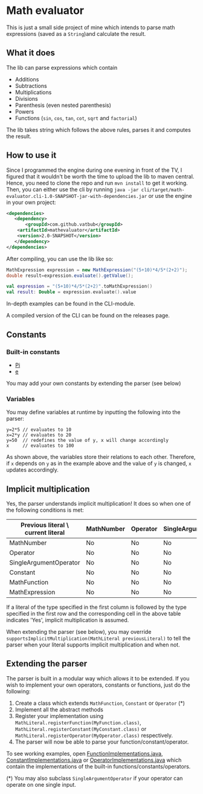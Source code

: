 # Math evaluator
This is just a small side project of mine which intends to parse math expressions (saved as a `String`)and calculate the result.

## What it does
The lib can parse expressions which contain
- Additions
- Subtractions
- Multiplications
- Divisions
- Parenthesis (even nested parenthesis)
- Powers
- Functions (`sin`, `cos`, `tan`, `cot`, `sqrt` and `factorial`)

The lib takes string which follows the above rules, parses it and computes the result.

 ## How to use it
 Since I programmed the engine during one evening in front of the TV, I figured that it wouldn't be worth the time to upload the lib to maven central. 
 Hence, you need to clone the repo and run `mvn install` to get it working.
 Then, you can either use the cli by running `java -jar cli/target/math-evaluator.cli-1.0-SNAPSHOT-jar-with-dependencies.jar` 
 or use the engine in your own project:
 
 ```xml
<dependencies>
	<dependency>
		<groupId>com.github.vatbub</groupId>
     <artifactId>mathevaluator</artifactId>
     <version>2.0-SNAPSHOT</version>
    </dependency>
</dependencies>
```

After compiling, you can use the lib like so:

```java
MathExpression expression = new MathExpression("(5+10)*4/5*(2+2)");
double result=expression.evaluate().getValue();
```

```kotlin
val expression = "(5+10)*4/5*(2+2)".toMathExpression()
val result: Double = expression.evaluate().value
```

In-depth examples can be found in the CLI-module.

A compiled version of the CLI can be found on the releases page.

## Constants

### Built-in constants

- [Pi](https://en.wikipedia.org/wiki/Pi)
- [e](https://en.wikipedia.org/wiki/E_%28mathematical_constant%29)

You may add your own constants by extending the parser (see below)

### Variables

You may define variables at runtime by inputting the following into the parser:

```
y=2*5 // evaluates to 10
x=2*y // evaluates to 20
y=50  // redefines the value of y, x will change accordingly
x     // evaluates to 100 
```

As shown above, the variables store their relations to each other. Therefore, if `x` depends on `y`
as in the example above and the value of `y` is changed, `x` updates accordingly.

## Implicit multiplication
Yes, the parser understands implicit multiplication! It does so when one of the following conditions is met:

| Previous literal \ current literal | MathNumber | Operator | SingleArgumentOperator | Constant | MathFunction | MathExpression |
|------------------------------------|------------|----------|------------------------|----------|--------------|----------------|
| MathNumber                         | No         | No       | No                     | Yes      | Yes          | Yes            |
| Operator                           | No         | No       | No                     | No       | No           | No             |
| SingleArgumentOperator             | No         | No       | No                     | No       | No           | No             |
| Constant                           | No         | No       | No                     | Yes      | Yes          | Yes            |
| MathFunction                       | No         | No       | No                     | Yes      | Yes          | Yes            |
| MathExpression                     | No         | No       | No                     | Yes      | Yes          | Yes            |

If a literal of the type specified in the first column is followed by the type specified in the first row and the corresponding cell in the above table indicates 'Yes', implicit multiplication is assumed.

When extending the parser (see below), you may override `supportsImplicitMultiplication(MathLiteral previousLiteral)` to tell the parser when your literal supports implicit multiplication and when not.

## Extending the parser
The parser is built in a modular way which allows it to be extended. If you wish to implement your own operators, constants or functions, just do the following:

1. Create a class which extends `MathFunction`, `Constant` or `Operator` (*)
2. Implement all the abstract methods
3. Register your implementation using `MathLiteral.registerFunction(MyFunction.class)`, `MathLiteral.registerConstant(MyConstant.class)` or `MathLiteral.registerOperator(MyOperator.class)` respectively.
4. The parser will now be able to parse your function/constant/operator.

To see working examples, open [FunctionImplementations.java](https://github.com/vatbub/mathevaluator/blob/master/mathevaluator/src/main/java/com/github/vatbub/mathevaluator/FunctionImplementations.java), [ConstantImplementations.java](https://github.com/vatbub/mathevaluator/blob/master/mathevaluator/src/main/java/com/github/vatbub/mathevaluator/ConstantImplementations.java) or [OperatorImplementations.java](https://github.com/vatbub/mathevaluator/blob/master/mathevaluator/src/main/java/com/github/vatbub/mathevaluator/OperatorImplementations.java) which contain the implementations of the built-in functions/constants/operators.

(*) You may also subclass `SingleArgumentOperator` if your operator can operate on one single input.
